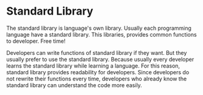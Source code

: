 # Standard Library

The standard library is language's own library. Usually each programming language have a standard library. This libraries, provides common functions to developer. Free time!

Developers can write functions of standard library if they want. But they usually prefer to use the standard library. Because usually every developer learns the standard library while learning a language. For this reason, standard library provides readability for developers. Since developers do not rewrite their functions every time, developers who already know the standard library can understand the code more easily.